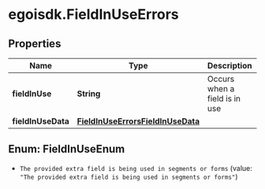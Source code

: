 # egoisdk.FieldInUseErrors

## Properties

Name | Type | Description | Notes
------------ | ------------- | ------------- | -------------
**fieldInUse** | **String** | Occurs when a field is in use | [optional] 
**fieldInUseData** | [**FieldInUseErrorsFieldInUseData**](FieldInUseErrorsFieldInUseData.md) |  | [optional] 



## Enum: FieldInUseEnum


* `The provided extra field is being used in segments or forms` (value: `"The provided extra field is being used in segments or forms"`)




